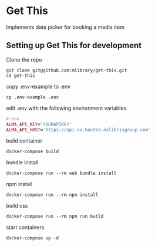 # Get This

Implements date picker for booking a media item

## Setting up Get This for development

Clone the repo

```
git clone git@github.com:mlibrary/get-this.git
cd get-this
```

copy .env-example to .env

```
cp .env-example .env
```

edit .env with the following environment variables.

```ruby
#.env
ALMA_API_KEY='YOURAPIKEY'
ALMA_API_HOST='https://api-na.hosted.exlibrisgroup.com'
```

build container

```
docker-compose build
```

bundle install

```
docker-compose run --rm web bundle install
```

npm install

```
docker-compose run --rm npm install
```

build css

```
docker-compose run --rm npm run build
```

start containers

```
docker-compose up -d
```

